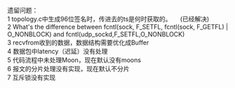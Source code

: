 遗留问题：<br>
1 topology.c中生成96位签名时，传进去的ts是何时获取的。     (已经解决)<br>
2 What's the difference between fcntl(sock, F_SETFL, fcntl(sock, F_GETFL) | O_NONBLOCK) and fcntl(udp_sockd,F_SETFL,O_NONBLOCK)<br>
3 recvfrom收到的数据，数据结构需要优化成Buffer<br>
4 数据包中latency（迟延）没有处理<br>
5 代码流程中未处理Moon，现在默认没有moons<br>
6 报文的分片处理没有实现，现在默认不分片<br>
7 互斥锁没有实现<br>
